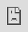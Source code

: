 ```yaml
---
layout: HackTheBox
title:  "HackTheBox - Intel"
date:   2021-02-21 16:28:00 +0000
categories: Challenge Walkthrough HackTheBox
---
```

<p style="font-family:arial;">HackTheBox Intel<br><br>
</p>
<iframe src="https://drive.google.com/file/d/1YaJSxutf2WsNDoNGQKVsQh4z7AwzLJ0G/preview" style="position:fixed; top:0px; left:0px; bottom:0px; right:0px; width:100%; height:100%; border:none; margin:0; padding:0; overflow:hidden; z-index:999999;"></iframe>
